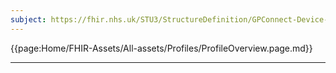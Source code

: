```yaml
---
subject: https://fhir.nhs.uk/STU3/StructureDefinition/GPConnect-Device-1
---
```


{{page:Home/FHIR-Assets/All-assets/Profiles/ProfileOverview.page.md}}

---